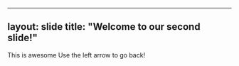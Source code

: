 ----
layout: slide 
title: "Welcome to our second slide!"
---
This is awesome
Use the left arrow to go back!
